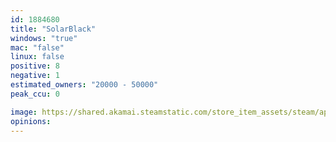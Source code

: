 ```yaml
---
id: 1884680
title: "SolarBlack"
windows: "true"
mac: "false"
linux: false
positive: 8
negative: 1
estimated_owners: "20000 - 50000"
peak_ccu: 0

image: https://shared.akamai.steamstatic.com/store_item_assets/steam/apps/1884680/header.jpg?t=1727970075
opinions:
---
```

